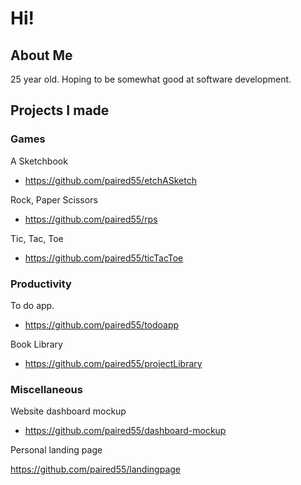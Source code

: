 # Hi!

## About Me 
25 year old. Hoping to be somewhat good at software development.

## Projects I made

### Games

A Sketchbook

+ https://github.com/paired55/etchASketch

Rock, Paper Scissors

+ https://github.com/paired55/rps

Tic, Tac, Toe

+ https://github.com/paired55/ticTacToe

### Productivity

To do app.

+ https://github.com/paired55/todoapp

Book Library

+ https://github.com/paired55/projectLibrary

### Miscellaneous

Website dashboard mockup

+ https://github.com/paired55/dashboard-mockup

Personal landing page

https://github.com/paired55/landingpage
